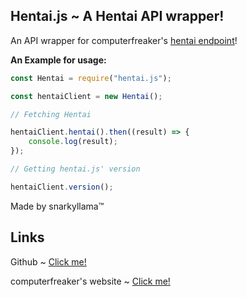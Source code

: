 ## Hentai.js ~ A Hentai API wrapper!

An API wrapper for computerfreaker's [hentai endpoint](https://computerfreaker.cf/api/hentai/read.php)!

**An Example for usage:**
```js
const Hentai = require("hentai.js");

const hentaiClient = new Hentai();

// Fetching Hentai

hentaiClient.hentai().then((result) => {
    console.log(result);
});

// Getting hentai.js' version

hentaiClient.version();
```

Made by snarkyllama™

## Links

Github ~ [Click me!](https://github.com/snarkyllama/hentai.js)

computerfreaker's website ~ [Click me!](https://computerfreaker.cf/)